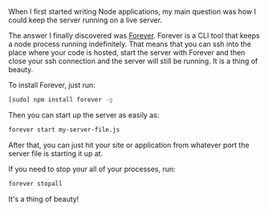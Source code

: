 When I first started writing Node applications, my main question was how I could keep the server running on a live server.

The answer I finally discovered was [Forever](https://github.com/nodejitsu/forever). Forever is a CLI tool that keeps a node process running indefinitely. That means that you can ssh into the place where your code is hosted, start the server with Forever and then close your ssh connection and the server will still be running. It is a thing of beauty.

<!-- more -->

To install Forever, just run:

```bash
[sudo] npm install forever -g
```

Then you can start up the server as easily as:

```bash
forever start my-server-file.js
```

After that, you can just hit your site or application from whatever port the server file is starting it up at.

If you need to stop your all of your processes, run:

```bash
forever stopall
```

It's a thing of beauty!